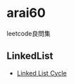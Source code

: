 # arai60
leetcode良問集

## LinkedList
- [Linked List Cycle](https://github.com/katayude/yamaguchiLeetCode/pull/1)

